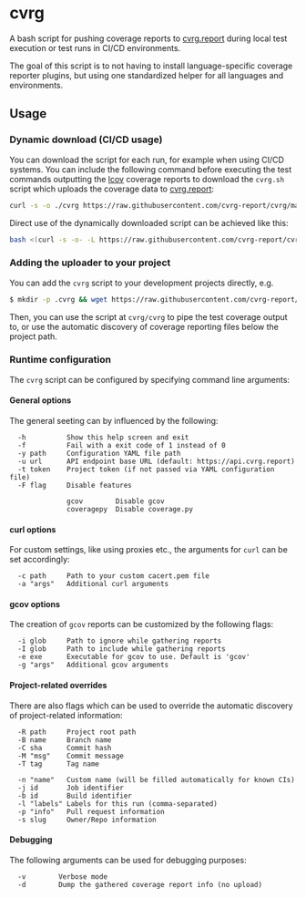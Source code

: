 # cvrg

A bash script for pushing coverage reports to [cvrg.report](https:/cvrg.report/) during local test execution or test runs in CI/CD environments.

The goal of this script is to not having to install language-specific coverage reporter plugins, but using one standardized helper for all languages and environments.

## Usage

### Dynamic download (CI/CD usage)

You can download the script for each run, for example when using CI/CD systems. You can include the following command before executing the test commands outputting the [lcov]() coverage reports to download the `cvrg.sh` script which uploads the coverage data to [cvrg.report](https:/cvrg.report/):

```bash
curl -s -o ./cvrg https://raw.githubusercontent.com/cvrg-report/cvrg/master/cvrg && chmod +x ./cvrg && ./cvrg
```

Direct use of the dynamically downloaded script can be achieved like this: 

```bash
bash <(curl -s -o- -L https://raw.githubusercontent.com/cvrg-report/cvrg/master/cvrg)
```

### Adding the uploader to your project

You can add the `cvrg` script to your development projects directly, e.g. 

```bash
$ mkdir -p .cvrg && wget https://raw.githubusercontent.com/cvrg-report/cvrg/master/cvrg -o .cvrg/cvrg && chmod +x .cvrg/cvrg
```

Then, you can use the script at `cvrg/cvrg` to pipe the test coverage output to, or use the automatic discovery of coverage reporting files below the project path.  

### Runtime configuration

The `cvrg` script can be configured by specifying command line arguments:

#### General options

The general seeting can by influenced by the following:

```text
  -h          Show this help screen and exit
  -f          Fail with a exit code of 1 instead of 0
  -y path     Configuration YAML file path
  -u url      API endpoint base URL (default: https://api.cvrg.report)
  -t token    Project token (if not passed via YAML configuration file)
  -F flag     Disable features
  
              gcov        Disable gcov
              coveragepy  Disable coverage.py
```

#### curl options

For custom settings, like using proxies etc., the arguments for `curl` can be set accordingly:

```text
  -c path     Path to your custom cacert.pem file
  -a "args"   Additional curl arguments
```

#### gcov options

The creation of `gcov` reports can be customized by the following flags:

```text
  -i glob     Path to ignore while gathering reports
  -I glob     Path to include while gathering reports
  -e exe      Executable for gcov to use. Default is 'gcov'
  -g "args"   Additional gcov arguments
```

#### Project-related overrides

There are also flags which can be used to override the automatic discovery of project-related information:

```text
  -R path     Project root path
  -B name     Branch name
  -C sha      Commit hash
  -M "msg"    Commit message
  -T tag      Tag name
  
  -n "name"   Custom name (will be filled automatically for known CIs)
  -j id       Job identifier
  -b id       Build identifier
  -l "labels" Labels for this run (comma-separated)
  -p "info"   Pull request information
  -s slug     Owner/Repo information
```

#### Debugging

The following arguments can be used for debugging purposes:

```text
  -v        Verbose mode
  -d        Dump the gathered coverage report info (no upload)
```
